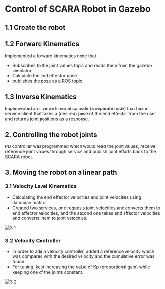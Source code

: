 # Control of SCARA Robot in Gazebo


## 1.1  Create the robot
## 1.2 Forward Kinematics
Implemented a forward kinematics node that
* Subscribes to the joint values topic and reads them from the gazebo simulator
* Calculate the end effector pose
* publishes the pose as a ROS topic 
## 1.3 Inverse Kinematics 

Implemented an inverse kinematics node (a separate node) that has a service client that takes a (desired) pose of the end effector from the user and returns joint positions as a response.



## 2. Controlling the robot joints

PD controller was programmed which would read the joint values, receive reference joint values through service and publish joint efforts back to the SCARA robot.


## 3. Moving the robot on a linear path

### 3.1 Velocity Level Kinematics 

* Calculating the end effector velocities and joint velocities using Jacobian matrix.
* Created two services, one requests joint velocities and converts them to end effector velocities, and the second one takes end effector velocities and converts them to joint velocities.

![3 1](https://github.com/upasana099/Control-of-SCARA-Robot-in-Gazebo/assets/89516193/81faee59-52e9-4e72-a36d-c8a1fa25bc2c)


### 3.2 Velocity Controller 

* In order to add a velocity controller, added a reference velocity which was compared with the desired velocity and the cumulative error was found. 
*	For tuning, kept increasing the value of Kp (proportional gain) while keeping one of the joints constant.


![3 2](https://github.com/upasana099/Control-of-SCARA-Robot-in-Gazebo/assets/89516193/771f8674-4de8-49bc-97d2-e0f2fe77c018)



